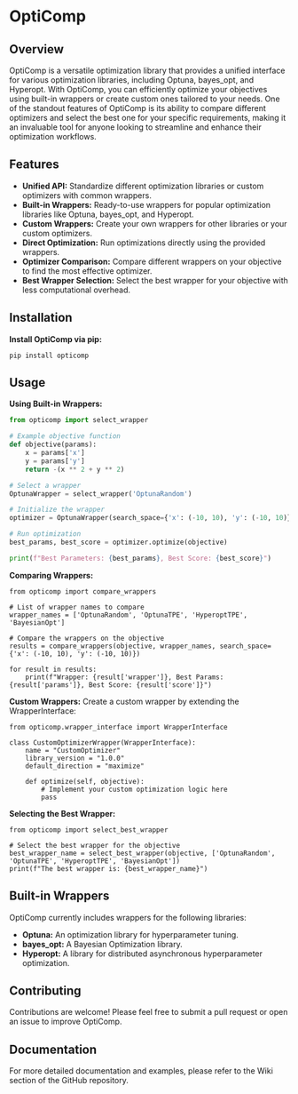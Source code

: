 # OptiComp
## Overview
OptiComp is a versatile optimization library that provides a unified interface for various optimization libraries, including Optuna, bayes_opt, and Hyperopt. With OptiComp, you can efficiently optimize your objectives using built-in wrappers or create custom ones tailored to your needs. One of the standout features of OptiComp is its ability to compare different optimizers and select the best one for your specific requirements, making it an invaluable tool for anyone looking to streamline and enhance their optimization workflows.

## Features
- **Unified API:** Standardize different optimization libraries or custom optimizers with common wrappers.
- **Built-in Wrappers:** Ready-to-use wrappers for popular optimization libraries like Optuna, bayes_opt, and Hyperopt.
- **Custom Wrappers:** Create your own wrappers for other libraries or your custom optimizers.
- **Direct Optimization:** Run optimizations directly using the provided wrappers.
- **Optimizer Comparison:** Compare different wrappers on your objective to find the most effective optimizer.
- **Best Wrapper Selection:** Select the best wrapper for your objective with less computational overhead.

## Installation
**Install OptiComp via pip:**

```
pip install opticomp
```

## Usage
**Using Built-in Wrappers:**
```python
from opticomp import select_wrapper

# Example objective function
def objective(params):
    x = params['x']
    y = params['y']
    return -(x ** 2 + y ** 2)

# Select a wrapper
OptunaWrapper = select_wrapper('OptunaRandom')

# Initialize the wrapper
optimizer = OptunaWrapper(search_space={'x': (-10, 10), 'y': (-10, 10)})

# Run optimization
best_params, best_score = optimizer.optimize(objective)

print(f"Best Parameters: {best_params}, Best Score: {best_score}")
```

**Comparing Wrappers:**

```
from opticomp import compare_wrappers

# List of wrapper names to compare
wrapper_names = ['OptunaRandom', 'OptunaTPE', 'HyperoptTPE', 'BayesianOpt']

# Compare the wrappers on the objective
results = compare_wrappers(objective, wrapper_names, search_space={'x': (-10, 10), 'y': (-10, 10)})

for result in results:
    print(f"Wrapper: {result['wrapper']}, Best Params: {result['params']}, Best Score: {result['score']}")
```

**Custom Wrappers:**
Create a custom wrapper by extending the WrapperInterface:

```
from opticomp.wrapper_interface import WrapperInterface

class CustomOptimizerWrapper(WrapperInterface):
    name = "CustomOptimizer"
    library_version = "1.0.0"
    default_direction = "maximize"

    def optimize(self, objective):
        # Implement your custom optimization logic here
        pass
```

**Selecting the Best Wrapper:**
```
from opticomp import select_best_wrapper

# Select the best wrapper for the objective
best_wrapper_name = select_best_wrapper(objective, ['OptunaRandom', 'OptunaTPE', 'HyperoptTPE', 'BayesianOpt'])
print(f"The best wrapper is: {best_wrapper_name}")
```

## Built-in Wrappers
OptiComp currently includes wrappers for the following libraries:

- **Optuna:** An optimization library for hyperparameter tuning.
- **bayes_opt:** A Bayesian Optimization library.
- **Hyperopt:** A library for distributed asynchronous hyperparameter optimization.


## Contributing
Contributions are welcome! Please feel free to submit a pull request or open an issue to improve OptiComp.

## Documentation
For more detailed documentation and examples, please refer to the Wiki section of the GitHub repository.
